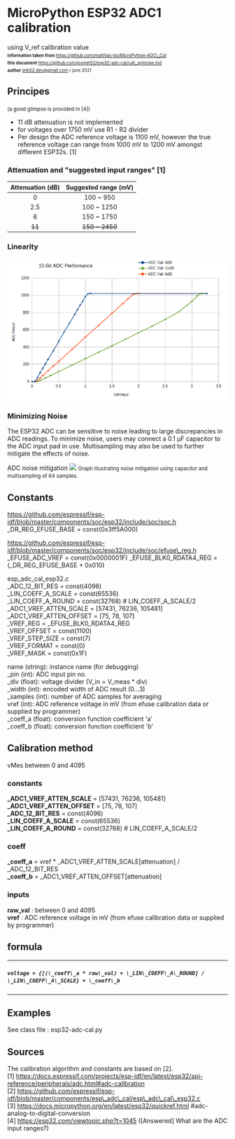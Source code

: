 # MicroPython ESP32 ADC1 calibration  
using V\_ref calibration value  
<small><small>**information taken from** https://github.com/matthias-bs/MicroPython-ADC\_Cal  
**this document** https://github.com/josmet52/esp32-adc-cal/cal\_principe.md  
**author** jmb52.dev@gmail.com / june 2021</small></small>
    
## Principes 
<small>(a good glimpse is provided in [4]) </small>
 
- 11 dB attenuation is not implemented
- for voltages over 1750 mV use R1 - R2 divider  
- Per design the ADC reference voltage is 1100 mV, however the true
  reference voltage can range from 1000 mV to 1200 mV amongst different
  ESP32s. [1] 
  
### Attenuation and "suggested input ranges" [1]

 Attenuation (dB)|Suggested range (mV)
 :--:|:--:
 0 | 100 ~  950   
 2.5 | 100 ~ 1250   
 6 | 150 ~ 1750  
 ~~11~~ | ~~150 ~ 2450~~   
      
### Linearity
![](linearity.png)


### Minimizing Noise
The ESP32 ADC can be sensitive to noise leading to large discrepancies in ADC readings. To minimize noise, users may connect a 0.1 µF capacitor to the ADC input pad in use. Multisampling may also be used to further mitigate the effects of noise.

ADC noise mitigation
![](minimize\_noise.png)
<small>Graph illustrating noise mitigation using capacitor and multisampling of 64 samples.</small>
## Constants 
https://github.com/espressif/esp-idf/blob/master/components/soc/esp32/include/soc/soc.h  
\_DR\_REG\_EFUSE\_BASE      = const(0x3ff5A000)

https://github.com/espressif/esp-idf/blob/master/components/soc/esp32/include/soc/efuse\_reg.h  
\_EFUSE\_ADC\_VREF         = const(0x0000001F)
\_EFUSE\_BLK0\_RDATA4\_REG  = (\_DR\_REG\_EFUSE\_BASE + 0x010)

esp\_adc\_cal\_esp32.c  
\_ADC\_12\_BIT\_RES         = const(4096)  
\_LIN\_COEFF\_A\_SCALE      = const(65536)  
\_LIN\_COEFF\_A\_ROUND      = const(32768) # LIN\_COEFF\_A\_SCALE/2  
\_ADC1\_VREF\_ATTEN\_SCALE  = [57431, 76236, 105481]  
\_ADC1\_VREF\_ATTEN\_OFFSET = [75, 78, 107]  
\_VREF\_REG               = \_EFUSE\_BLK0\_RDATA4\_REG  
\_VREF\_OFFSET            = const(1100)  
\_VREF\_STEP\_SIZE         = const(7)  
\_VREF\_FORMAT            = const(0)  
\_VREF\_MASK              = const(0x1F)

name (string):      instance name (for debugging)  
\_pin (int):         ADC input pin no.  
\_div (float):       voltage divider (V\_in = V\_meas * div)  
\_width (int):       encoded width of ADC result (0...3)  
\_samples (int):     number of ADC samples for averaging  
vref (int):         ADC reference voltage in mV (from efuse calibration data or supplied by programmer)  
\_coeff\_a (float):   conversion function coefficient 'a'  
\_coeff\_b (float):   conversion function coefficient 'b'  

 ## Calibration method

vMes between 0 and 4095
### constants
**\_ADC1\_VREF\_ATTEN\_SCALE**  = [57431, 76236, 105481]  
**\_ADC1\_VREF\_ATTEN\_OFFSET** = [75, 78, 107]  
**\_ADC\_12\_BIT\_RES**         = const(4096)  
**\_LIN\_COEFF\_A\_SCALE**      = const(65536)  
**\_LIN\_COEFF\_A\_ROUND**      = const(32768) # LIN\_COEFF\_A\_SCALE/2  
### coeff
**\_coeff\_a** = vref \* \_ADC1\_VREF\_ATTEN\_SCALE[attenuation] / \_ADC\_12\_BIT\_RES  
**\_coeff\_b** = \_ADC1\_VREF\_ATTEN\_OFFSET[attenuation]
### inputs
**raw_val** : between 0 and 4095  
**vref** : ADC reference voltage in mV (from efuse calibration data or supplied by programmer)
## formula
---  
##### `voltage = {[(\_coeff\_a * raw\_val) + \_LIN\_COEFF\_A\_ROUND] / \_LIN\_COEFF\_A\_SCALE} + \_coeff\_b`
---
## Examples
See class file : esp32-adc-cal.py
## Sources
The calibration algorithm and constants are based on [2].  
[1] https://docs.espressif.com/projects/esp-idf/en/latest/esp32/api-reference/peripherals/adc.html#adc-calibration  
[2] https://github.com/espressif/esp-idf/blob/master/components/esp\_adc\_cal/esp\_adc\_cal\_esp32.c  
[3] https://docs.micropython.org/en/latest/esp32/quickref.html #adc-analog-to-digital-conversion  
[4] https://esp32.com/viewtopic.php?t=1045 ([Answered] What are the ADC input ranges?)



        
        
        
